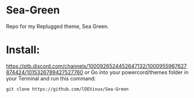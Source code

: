 # Sea-Green
Repo for my Replugged theme, Sea Green.

# Install:

https://ptb.discord.com/channels/1000926524452647132/1000955967627874424/1015326789427527760 
*or*
Go into your powercord/themes folder in your Terminal and run this command:

```git clone https://github.com/lDEVinux/Sea-Green```
